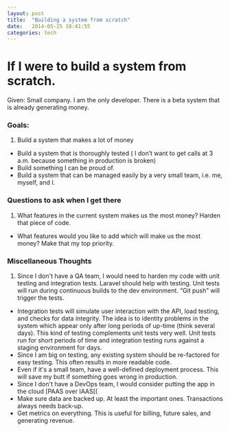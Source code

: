 ```yaml
---
layout: post
title:  "Building a system from scratch"
date:   2014-05-25 18:41:55
categories: tech
---
```


# If I were to build a system from scratch. 

Given: Small company. I am the only developer. There is a beta system that is already generating money.


### Goals:
1.	Build a system that makes a lot of money
*	Build a system that is thoroughly tested ( I don’t want to get calls at 3 a.m. because something in production is broken)
*	Build something I can be proud of.
*	Build a system that can be managed easily by a very small team, i.e. me, myself, and I.

### Questions to ask when I get there
1.	What features in the current system makes us the most money? Harden that piece of code.
*	What features would you like to add which will make us the most money? Make that my top priority.


### Miscellaneous Thoughts
1.  Since I don't have a QA team, I would need to harden my code with unit testing and integration tests. Laravel should help with testing. Unit tests will run during continuous builds to the dev environment. “Git push” will trigger the tests.
* Integration tests will simulate user interaction with the API, load testing, and checks for data integrity. The idea is to identity problems in the system which appear only after long periods of up-time (think several days). This kind of testing complements unit tests very well. Unit tests run for short periods of time and integration testing runs against a staging environment for days.
* Since I am big on testing, any existing system should be re-factored for easy testing. This often results in more readable code.
* Even if it's a small team, have a well-defined deployment process. This will save my butt if something goes wrong in production.
* Since I don't have a DevOps team, I would consider putting the app in the cloud [PAAS over IAAS[(
* Make sure data are backed up. At least the important ones. Transactions always needs back-up.
* Get metrics on everything. This is useful for billing, future sales, and generating revenue.


